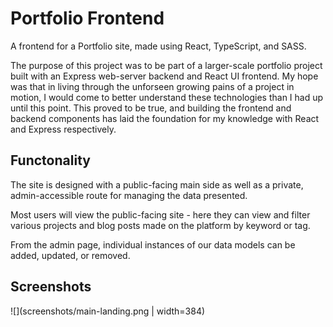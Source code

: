 # Portfolio Frontend

A frontend for a Portfolio site, made using React, TypeScript, and SASS.

The purpose of this project was to be part of a larger-scale portfolio project built with an Express web-server backend and React UI frontend. My hope was that in living through the unforseen growing pains of a project in motion, I would come to better understand these technologies than I had up until this point. This proved to be true, and building the frontend and backend components has laid the foundation for my knowledge with React and Express respectively.

## Functonality

The site is designed with a public-facing main side as well as a private, admin-accessible route for managing the data presented.

Most users will view the public-facing site - here they can view and filter various projects and blog posts made on the platform by keyword or tag.

From the admin page, individual instances of our data models can be added, updated, or removed. 


## Screenshots

![](screenshots/main-landing.png | width=384)
